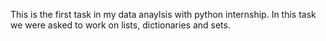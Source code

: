 This is the first task in my data anaylsis with python internship.
In this task we were asked to work on lists, dictionaries and sets.
